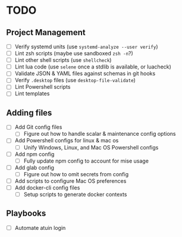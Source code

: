 # TODO

## Project Management

- [ ] Verify systemd units (use `systemd-analyze --user verify`)
- [ ] Lint zsh scripts (maybe use sandboxed `zsh -n`?)
- [ ] Lint other shell scripts (use `shellcheck`)
- [ ] Lint lua code (use `selene` once a stdlib is available, or luacheck)
- [ ] Validate JSON & YAML files against schemas in git hooks
- [ ] Verify `.desktop` files (use `desktop-file-validate`)
- [ ] Lint Powershell scripts
- [ ] Lint templates

## Adding files

- [ ] Add Git config files
  - [ ] Figure out how to handle scalar & maintenance config options
- [ ] Add Powershell configs for linux & mac os
  - [ ] Unify Windows, Linux, and Mac OS Powershell configs
- [ ] Add npm config
  - [ ] Fully update npm config to account for mise usage
- [ ] Add glab config
  - [ ] Figure out how to omit secrets from config
- [ ] Add scripts to configure Mac OS preferences
- [ ] Add docker-cli config files
  - [ ] Setup scripts to generate docker contexts

## Playbooks

- [ ] Automate atuin login

